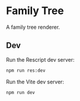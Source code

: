 # Family Tree

A family tree renderer.

## Dev

Run the Rescript dev server:

```sh
npm run res:dev
```

Run the Vite dev server:

```sh
npm run dev
```
